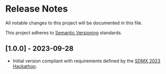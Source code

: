 # Release Notes

All notable changes to this project will be documented in this file.

This project adheres to [Semantic Versioning](https://semver.org/spec/v2.0.0.html) standards.

## [1.0.0] - 2023-09-28

- Initial version compliant with requirements defined by the [SDMX 2023 Hackathon](https://www.sdmx2023.org/hackathon).
